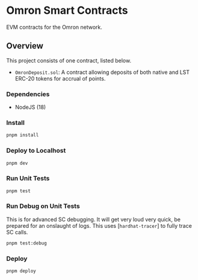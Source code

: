 # Omron Smart Contracts

EVM contracts for the Omron network.

## Overview

This project consists of one contract, listed below.

- `OmronDeposit.sol`: A contract allowing deposits of both native and LST ERC-20 tokens for accrual of points.

### Dependencies

- NodeJS (18)

### Install

```bash
pnpm install
```

### Deploy to Localhost

```bash
pnpm dev
```

### Run Unit Tests

```bash
pnpm test
```

### Run Debug on Unit Tests

This is for advanced SC debugging. It will get very loud very quick, be prepared for an onslaught of logs. This uses [`hardhat-tracer`] to fully trace SC calls.

```bash
pnpm test:debug
```

### Deploy

```bash
pnpm deploy
```

